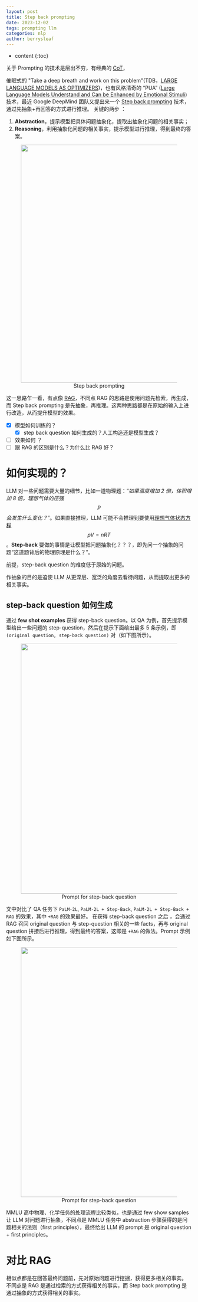 ```yaml
---
layout: post
title: Step back prompting
date: 2023-12-02
tags: prompting llm
categories: nlp
author: berrysleaf
---
```

* content
{:toc}


关于 Prompting 的技术是层出不穷，有经典的 [CoT](https://arxiv.org/abs/2201.11903)，



催眠式的 "Take a deep breath and work on this problem"(TDB，[LARGE LANGUAGE MODELS AS OPTIMIZERS](https://arxiv.org/pdf/2309.03409.pdf))，也有风格清奇的 “PUA” ([Large Language Models Understand and Can be Enhanced by Emotional Stimuli](https://arxiv.org/abs/2307.11760)) 技术，最近 Google DeepMind 团队又提出来一个 [Step back prompting](https://arxiv.org/pdf/2310.06117.pdf) 技术，通过先抽象+再回答的方式进行推理。
关键的两步 ：
1. **Abstraction**，提示模型把具体问题抽象化，提取出抽象化问题的相关事实； 
2. **Reasoning**，利用抽象化问题的相关事实，提示模型进行推理，得到最终的答案。

<figure style="text-align: center">
    <img src="https://image.ddot.cc/202312/step_back_prompting_20231203_0819.png" width=645pt>
    <figcaption>Step back prompting</figcaption>
</figure>

这一思路乍一看，有点像 [RAG]({{site.baseurl}}/2023/11/16/Retrivial-augmented-generation/)，不同点 RAG 的思路是使用问题先检索，再生成，而 Step back prompting 是先抽象，再推理。这两种思路都是在原始的输入上进行改造，从而提升模型的效果。

- [x] 模型如何训练的？
    - [x] step back question 如何生成的？人工构造还是模型生成？
- [ ] 效果如何 ？
- [ ] 跟 RAG 的区别是什么？为什么比 RAG 好？

# 如何实现的？
LLM 对一些问题需要大量的细节，比如一道物理题：“*如果温度增加 2 倍，体积增加 8 倍，理想气体的压强 $$P$$ 会发生什么变化？*”。如果直接推理，LLM 可能不会推理到要使用[理想气体状态方程](https://zh.wikipedia.org/zh-cn/%E7%90%86%E6%83%B3%E6%B0%94%E4%BD%93%E7%8A%B6%E6%80%81%E6%96%B9%E7%A8%8B) $$pV=nRT$$。**Step-back** 要做的事情是让模型把问题抽象化？？？，即先问一个抽象的问题“这道题背后的物理原理是什么？”。

前提，step-back question 的难度低于原始的问题。

作抽象的目的是迫使 LLM 从更深层、宽泛的角度去看待问题，从而提取出更多的相关事实。

## step-back question 如何生成 
通过 **few shot examples** 获得 step-back question。以 QA 为例，首先提示模型给出一些问题的 step-question，然后在提示下面给出最多 5 条示例，即 `(original question, step-back question)` 对（如下图所示）。

<figure style="text-align:center">
    <img src="https://image.ddot.cc/202312/step_back_prompt_20231204_0756.png" width=678pt>
    <figcaption> Prompt for step-back question </figcaption>
</figure>

文中对比了 QA 任务下 `PaLM-2L`, `PaLM-2L + Step-Back`, `PaLM-2L + Step-Back + RAG` 的效果，其中 `+RAG` 的效果最好。 在获得 step-back question 之后 ，会通过 RAG 召回 original question 与 step-question 相关的一些 facts，再与 original question 拼接后进行推理，得到最终的答案，这即是 `+RAG` 的做法。Prompt 示例如下图所示。 


<figure style="text-align:center">
    <img src="https://image.ddot.cc/202312/final_qa_prompt_20231204_0816.png" width=678pt>
    <figcaption> Prompt for step-back question </figcaption>
</figure>

MMLU 高中物理、化学任务的处理流程比较类似，也是通过 few show samples 让 LLM 对问题进行抽象，不同点是 MMLU 任务中 abstraction 步骤获得的是问题相关的法则（first principles），最终给出  LLM 的 prompt 是 original question + first principles。


# 对比 RAG
相似点都是在回答最终问题前，先对原始问题进行挖掘，获得更多相关的事实。
不同点是 RAG 是通过检索的方式获得相关的事实，而 Step back prompting 是通过抽象的方式获得相关的事实。